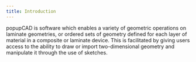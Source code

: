 ```yaml
---
title: Introduction
---
```


popupCAD is software which enables a variety of geometric operations on
laminate geometries, or ordered sets of geometry defined for each layer
of material in a composite or laminate device. This is facilitated by
giving users access to the ability to draw or import two-dimensional
geometry and manipulate it through the use of sketches.
